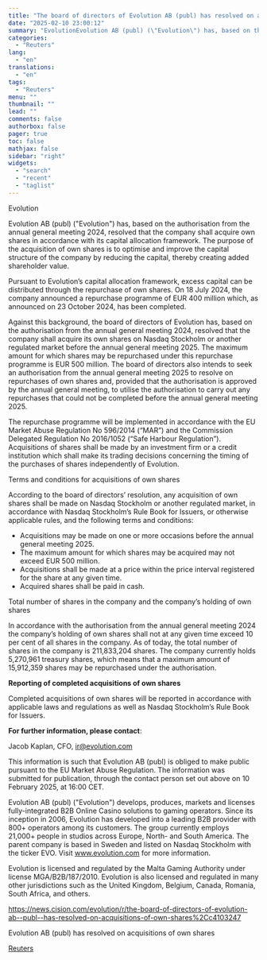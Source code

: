 ```yaml
---
title: "The board of directors of Evolution AB (publ) has resolved on acquisitions of own shares"
date: "2025-02-10 23:00:12"
summary: "EvolutionEvolution AB (publ) (\"Evolution\") has, based on the authorisation from the annual general meeting 2024, resolved that the company shall acquire own shares in accordance with its capital allocation framework. The purpose of the acquisition of own shares is to optimise and improve the capital structure of the company by..."
categories:
  - "Reuters"
lang:
  - "en"
translations:
  - "en"
tags:
  - "Reuters"
menu: ""
thumbnail: ""
lead: ""
comments: false
authorbox: false
pager: true
toc: false
mathjax: false
sidebar: "right"
widgets:
  - "search"
  - "recent"
  - "taglist"
---
```


Evolution

Evolution AB (publ) ("Evolution") has, based on the authorisation from the annual general meeting 2024, resolved that the company shall acquire own shares in accordance with its capital allocation framework. The purpose of the acquisition of own shares is to optimise and improve the capital structure of the company by reducing the capital, thereby creating added shareholder value.

Pursuant to Evolution’s capital allocation framework, excess capital can be distributed through the repurchase of own shares. On 18 July 2024, the company announced a repurchase programme of EUR 400 million which, as announced on 23 October 2024, has been completed.

Against this background, the board of directors of Evolution has, based on the authorisation from the annual general meeting 2024, resolved that the company shall acquire its own shares on Nasdaq Stockholm or another regulated market before the annual general meeting 2025. The maximum amount for which shares may be repurchased under this repurchase programme is EUR 500 million. The board of directors also intends to seek an authorisation from the annual general meeting 2025 to resolve on repurchases of own shares and, provided that the authorisation is approved by the annual general meeting, to utilise the authorisation to carry out any repurchases that could not be completed before the annual general meeting 2025.

The repurchase programme will be implemented in accordance with the EU Market Abuse Regulation No 596/2014 (“MAR”) and the Commission Delegated Regulation No 2016/1052 (“Safe Harbour Regulation”). Acquisitions of shares shall be made by an investment firm or a credit institution which shall make its trading decisions concerning the timing of the purchases of shares independently of Evolution.

Terms and conditions for acquisitions of own shares

According to the board of directors’ resolution, any acquisition of own shares shall be made on Nasdaq Stockholm or another regulated market, in accordance with Nasdaq Stockholm’s Rule Book for Issuers, or otherwise applicable rules, and the following terms and conditions:

* Acquisitions may be made on one or more occasions before the annual general meeting 2025.
* The maximum amount for which shares may be acquired may not exceed EUR 500 million.
* Acquisitions shall be made at a price within the price interval registered for the share at any given time.
* Acquired shares shall be paid in cash.

Total number of shares in the company and the company’s holding of own shares

In accordance with the authorisation from the annual general meeting 2024 the company’s holding of own shares shall not at any given time exceed 10 per cent of all shares in the company. As of today, the total number of shares in the company is 211,833,204 shares. The company currently holds 5,270,961 treasury shares, which means that a maximum amount of 15,912,359 shares may be repurchased under the authorisation.

**Reporting of completed acquisitions of own shares**

Completed acquisitions of own shares will be reported in accordance with applicable laws and regulations as well as Nasdaq Stockholm’s Rule Book for Issuers.

**For further information, please contact**:

Jacob Kaplan, CFO, ir@evolution.com

This information is such that Evolution AB (publ) is obliged to make public pursuant to the EU Market Abuse Regulation. The information was submitted for publication, through the contact person set out above on 10 February 2025, at 16:00 CET.

Evolution AB (publ) ("Evolution") develops, produces, markets and licenses fully-integrated B2B Online Casino solutions to gaming operators. Since its inception in 2006, Evolution has developed into a leading B2B provider with 800+ operators among its customers. The group currently employs 21,000+ people in studios across Europe, North- and South America. The parent company is based in Sweden and listed on Nasdaq Stockholm with the ticker EVO. Visit www.evolution.com for more information.

Evolution is licensed and regulated by the Malta Gaming Authority under license MGA/B2B/187/2010. Evolution is also licensed and regulated in many other jurisdictions such as the United Kingdom, Belgium, Canada, Romania, South Africa, and others.

https://news.cision.com/evolution/r/the-board-of-directors-of-evolution-ab--publ--has-resolved-on-acquisitions-of-own-shares%2Cc4103247

Evolution AB (publ) has resolved on acquisitions of own shares

[Reuters](https://www.tradingview.com/news/reuters.com,2025-02-10:newsml_WkrbV0vmy:0-the-board-of-directors-of-evolution-ab-publ-has-resolved-on-acquisitions-of-own-shares/)
